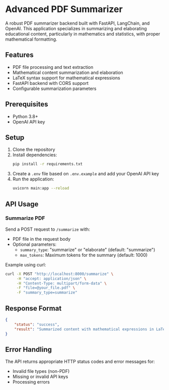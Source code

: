 # Advanced PDF Summarizer

A robust PDF summarizer backend built with FastAPI, LangChain, and OpenAI. This application specializes in summarizing and elaborating educational content, particularly in mathematics and statistics, with proper mathematical formatting.

## Features

- PDF file processing and text extraction
- Mathematical content summarization and elaboration
- LaTeX syntax support for mathematical expressions
- FastAPI backend with CORS support
- Configurable summarization parameters

## Prerequisites

- Python 3.8+
- OpenAI API key

## Setup

1. Clone the repository
2. Install dependencies:
   ```bash
   pip install -r requirements.txt
   ```
3. Create a `.env` file based on `.env.example` and add your OpenAI API key
4. Run the application:
   ```bash
   uvicorn main:app --reload
   ```

## API Usage

### Summarize PDF

Send a POST request to `/summarize` with:
- PDF file in the request body
- Optional parameters:
  - `summary_type`: "summarize" or "elaborate" (default: "summarize")
  - `max_tokens`: Maximum tokens for the summary (default: 1000)

Example using curl:
```bash
curl -X POST "http://localhost:8000/summarize" \
     -H "accept: application/json" \
     -H "Content-Type: multipart/form-data" \
     -F "file=@your_file.pdf" \
     -F "summary_type=summarize"
```

## Response Format

```json
{
    "status": "success",
    "result": "Summarized content with mathematical expressions in LaTeX format"
}
```

## Error Handling

The API returns appropriate HTTP status codes and error messages for:
- Invalid file types (non-PDF)
- Missing or invalid API keys
- Processing errors 